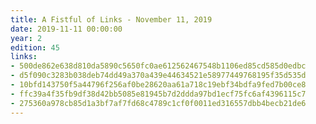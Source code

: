 ```yaml
---
title: A Fistful of Links - November 11, 2019
date: 2019-11-11 00:00:00
year: 2
edition: 45
links:
- 500de862e638d810da5890c5650fc0ae612562467548b1106ed85cd585d0edbc
- d5f090c3283b038deb74dd49a370a439e44634521e58977449768195f35d535d
- 10bfd143750f5a44796f256af0be28620aa61a718c19ebf34bdfa9fed7b00ce8
- ffc39a4f35fb9df38d42bb5085e81945b7d2ddda97bd1ecf75fc6af4396115c7
- 275360a978cb85d1a3bf7af7fd68c4789c1cf0f0011ed316557dbb4becb21de6
---
```

